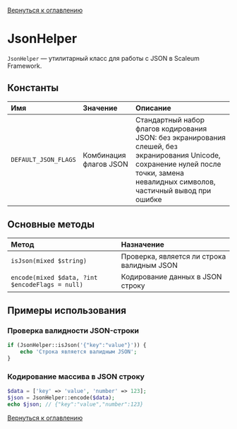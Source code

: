 [Вернуться к оглавлению](../index.md)
# JsonHelper

`JsonHelper` — утилитарный класс для работы с JSON в Scaleum Framework.

## Константы

| Имя | Значение | Описание |
|:----|:---------|:---------|
| `DEFAULT_JSON_FLAGS` | Комбинация флагов JSON | Стандартный набор флагов кодирования JSON: без экранирования слешей, без экранирования Unicode, сохранение нулей после точки, замена невалидных символов, частичный вывод при ошибке |

## Основные методы

| Метод | Назначение |
|:------|:-----------|
| `isJson(mixed $string)` | Проверка, является ли строка валидным JSON |
| `encode(mixed $data, ?int $encodeFlags = null)` | Кодирование данных в JSON строку |

## Примеры использования

### Проверка валидности JSON-строки

```php
if (JsonHelper::isJson('{"key":"value"}')) {
    echo 'Строка является валидным JSON';
}
```

### Кодирование массива в JSON строку

```php
$data = ['key' => 'value', 'number' => 123];
$json = JsonHelper::encode($data);
echo $json; // {"key":"value","number":123}
```

[Вернуться к оглавлению](../index.md)